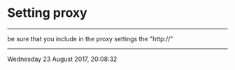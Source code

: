 # Setting proxy

-----------------------------------------

be sure that you include in the proxy settings the "http://"

-----------------------------------------

Wednesday 23 August 2017, 20:08:32
